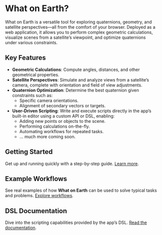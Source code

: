# What on Earth?

What on Earth is a versatile tool for exploring quaternions, geometry, and
satellite perspectives—all from the comfort of your browser. Deployed as a web
application, it allows you to perform complex geometric calculations, visualize
scenes from a satellite’s viewpoint, and optimize quaternions under various
constraints.

## Key Features

- **Geometric Calculations**: Compute angles, distances, and other geometrical
properties.
- **Satellite Perspectives**: Simulate and analyze views from a satellite’s
camera, complete with orientation and field of view adjustments.
- **Quaternion Optimization**: Determine the best quaternion given constraints
such as:
  - Specific camera orientations.
  - Alignment of secondary vectors or targets.
- **User-Driven Scripting**: Write and execute scripts directly in the app’s
built-in editor using a custom API or DSL, enabling:
  - Adding new points or objects to the scene.
  - Performing calculations on-the-fly.
  - Automating workflows for repeated tasks.
  - ... much more coming soon.

## Getting Started

Get up and running quickly with a step-by-step guide. [Learn
more](/getting-started).

## Example Workflows

See real examples of how **What on Earth** can be used to solve typical tasks
and problems. [Explore workflows](/workflows/overview).

## DSL Documentation

Dive into the scripting capabilities provided by the app’s DSL. [Read the
documentation](/dsl/overview).

